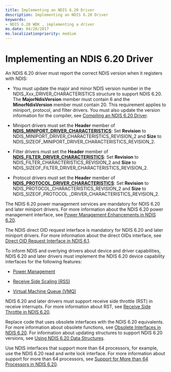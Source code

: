 ```yaml
---
title: Implementing an NDIS 6.20 Driver
description: Implementing an NDIS 6.20 Driver
keywords:
- NDIS 6.20 WDK , implementing a driver
ms.date: 04/20/2017
ms.localizationpriority: medium
---
```


# Implementing an NDIS 6.20 Driver





An NDIS 6.20 driver must report the correct NDIS version when it registers with NDIS: 

* You must update the major and minor NDIS version number in the NDIS\_*Xxx*\_DRIVER\_CHARACTERISTICS structure to support NDIS 6.20. The **MajorNdisVersion** member must contain 6 and the **MinorNdisVersion** member must contain 20. This requirement applies to miniport, protocol, and filter drivers. You must also update the version information for the compiler, see [Compiling an NDIS 6.20 Driver](compiling-an-ndis-6-20-driver.md).

* Miniport drivers must set the **Header** member of [**NDIS_MINIPORT_DRIVER_CHARACTERISTICS**](/windows-hardware/drivers/ddi/ndis/ns-ndis-_ndis_miniport_driver_characteristics): Set **Revision** to NDIS_MINIPORT_DRIVER_CHARACTERISTICS_REVISION_2 and **Size** to NDIS_SIZEOF_MINIPORT_DRIVER_CHARACTERISTICS_REVISION_2. 

* Filter drivers must set the **Header** member of [**NDIS_FILTER_DRIVER_CHARACTERISTICS**](/windows-hardware/drivers/ddi/ndis/ns-ndis-_ndis_filter_driver_characteristics): Set **Revision** to NDIS_FILTER_CHARACTERISTICS_REVISION_2 and **Size** to NDIS_SIZEOF_FILTER_DRIVER_CHARACTERISTICS_REVISION_2. 

* Protocol drivers must set the **Header** member of [**NDIS_PROTOCOL_DRIVER_CHARACTERISTICS**](/windows-hardware/drivers/ddi/ndis/ns-ndis-_ndis_protocol_driver_characteristics): Set **Revision** to NDIS_PROTOCOL_CHARACTERISTICS_REVISION_2 and **Size** to NDIS_SIZEOF_PROTOCOL _DRIVER_CHARACTERISTICS_REVISION_2.

The NDIS 6.20 power management services are mandatory for NDIS 6.20 and later miniport drivers. For more information about the NDIS 6.20 power management interface, see [Power Management Enhancements in NDIS 6.20](power-management-enhancements-in-ndis-6-20.md).

The NDIS direct OID request interface is mandatory for NDIS 6.20 and later miniport drivers. For more information about the direct OIDs interface, see [Direct OID Request Interface in NDIS 6.1](direct-oid-request-interface-in-ndis-6-1.md).

To inform NDIS and overlying drivers about device and driver capabilities, NDIS 6.20 and later drivers must implement the NDIS 6.20 device capability interfaces for the following features:

-   [Power Management](power-management-enhancements-in-ndis-6-20.md)

-   [Receive Side Scaling (RSS)](./receive-side-scaling-version-2-rssv2-.md)

-   [Virtual Machine Queue (VMQ)](virtual-machine-queue--vmq--in-ndis-6-20.md)

NDIS 6.20 and later drivers must support receive side throttle (RST) in receive interrupts. For more information about RST, see [Receive Side Throttle in NDIS 6.20](receive-side-throttle-in-ndis-6-20.md).

Replace code that uses obsolete interfaces with the NDIS 6.20 equivalents. For more information about obsolete functions, see [Obsolete Interfaces in NDIS 6.20](obsolete-interfaces-in-ndis-6-20.md). For information about updating structures to support NDIS 6.20 versions, see [Using NDIS 6.20 Data Structures](using-ndis-6-20-data-structures.md).

Use NDIS interfaces that support more than 64 processors, for example, use the NDIS 6.20 read and write lock interface. For more information about support for more than 64 processors, see [Support for More than 64 Processors in NDIS 6.20](support-for-more-than-64-processors-in-ndis-6-20.md).

 

